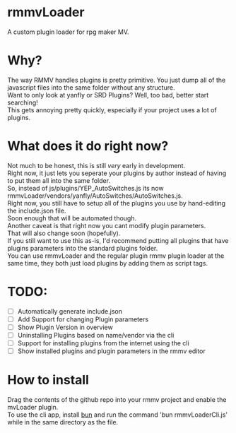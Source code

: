 # rmmvLoader  
A custom plugin loader for rpg maker MV.  
  
# Why?  
The way RMMV handles plugins is pretty primitive. You just dump all of the javascript files into the same folder without any structure.  
Want to only look at yanfly or SRD Plugins? Well, too bad, better start searching!  
This gets annoying pretty quickly, especially if your project uses a lot of plugins.  
  
# What does it do right now?  
Not much to be honest, this is still *very* early in development.  
Right now, it just lets you seperate your plugins by author instead of having to put them all into the same folder.  
So, instead of js/plugins/YEP_AutoSwitches.js its now rmmvLoader/vendors/yanfly/AutoSwitches/AutoSwitches.js.  
Right now, you still have to setup all of the plugins you use by hand-editing the include.json file.  
Soon enough that will be automated though.   
Another caveat is that right now you cant modify plugin parameters.  
That will also change soon (hopefully).  
If you still want to use this as-is, I'd recommend putting all plugins that have plugins parameters into the standard plugins folder.    
You can use rmmvLoader and the regular plugin rmmv plugin loader at the same time, they both just load plugins by adding them as script tags.  
  
# TODO:  
- [ ] Automatically generate include.json  
- [ ] Add Support for changing Plugin parameters  
- [ ] Show Plugin Version in overview  
- [ ] Uninstalling Plugins based on name/vendor via the cli  
- [ ] Support for installing plugins from the internet using the cli  
- [ ] Show installed plugins and plugin parameters in the rmmv editor  

# How to install
Drag the contents of the github repo into your rmmv project and enable the mvLoader plugin.  
To use the cli app, install [bun](https://bun.sh/) and run the command 'bun rmmvLoaderCli.js' while in the same directory as the file.  
